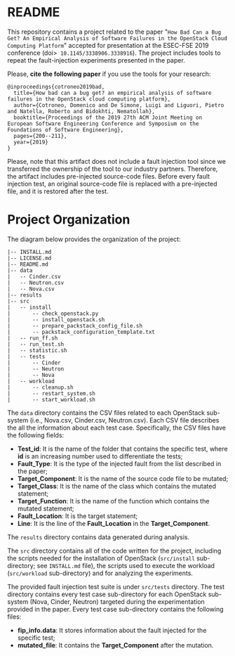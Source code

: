 # README 

This repository contains a project related to the paper "`How Bad Can a Bug Get? An Empirical Analysis of Software Failures in the OpenStack Cloud Computing Platform`" accepted for presentation at the ESEC-FSE 2019 conference (doi>` 10.1145/3338906.3338916`). 
The project includes tools to repeat the fault-injection experiments presented in the paper.

Please, **cite the following paper** if you use the tools for your research:

```
@inproceedings{cotroneo2019bad,
  title={How bad can a bug get? an empirical analysis of software failures in the OpenStack cloud computing platform},
  author={Cotroneo, Domenico and De Simone, Luigi and Liguori, Pietro and Natella, Roberto and Bidokhti, Nematollah},
  booktitle={Proceedings of the 2019 27th ACM Joint Meeting on European Software Engineering Conference and Symposium on the Foundations of Software Engineering},
  pages={200--211},
  year={2019}
}
```



Please, note that this artifact does not include a fault injection tool since we transferred the ownership of the tool to our industry partners. Therefore, the artifact includes pre-injected source-code files. Before every fault injection test, an original source-code file is replaced with a pre-injected file, and it is restored after the test.



# Project Organization

The diagram below provides the organization of the project:

```
|-- INSTALL.md
|-- LICENSE.md
|-- README.md
|-- data
|   -- Cinder.csv
|   -- Neutron.csv
|   -- Nova.csv
|-- results
|-- src
|   -- install
|       -- check_openstack.py
|       -- install_openstack.sh
|       -- prepare_packstack_config_file.sh
|       -- packstack_configuration_template.txt
|   -- run_ff.sh
|   -- run_test.sh
|   -- statistic.sh
|   -- tests
|       -- Cinder
|       -- Neutron
|       -- Nova
|   -- workload
|       -- cleanup.sh
|       -- restart_system.sh
|       -- start_workload.sh
```

The `data` directory contains the CSV files related to each OpenStack sub-system (i.e., Nova.csv, Cinder.csv, Neutron.csv). Each CSV file describes the all the information about each test case.
Specifically, the CSV files have the following fields:

*  **Test_id**: It is the name of the folder that contains the specific test, where **id** is an increasing number used to differentiate the tests;
*  **Fault_Type**: It is the type of the injected fault from the list described in the paper;
*  **Target_Component**: It is the name of the source code file to be mutated;
*  **Target_Class**: It is the name of the class which contains the mutated statement;
*  **Target_Function**: It is the name of the function which contains the mutated statement;
*  **Fault_Location**: It is the target statement;
*  **Line**: It is the line of the **Fault_Location** in the **Target_Component**.


The `results` directory contains data generated during analysis. 

The `src` directory contains all of the code written for the project, including the scripts needed
for the installation of OpenStack (`src/install` sub-directory; see `INSTALL.md` file), the scripts used to execute the workload (`src/workload` sub-directory) and for analyzing 
the experiments.

The provided fault injection test suite is under `src/tests` directory. The test directory contains every test case sub-directory for each OpenStack sub-system 
(Nova, Cinder, Neutron) targeted during the experimentation provided in the paper. 
Every test case sub-directory contains the following files:
*  **fip_info.data**: It stores information about the fault injected for the specific test;
*  **mutated_file**: It contains the **Target_Component** after the mutation.


